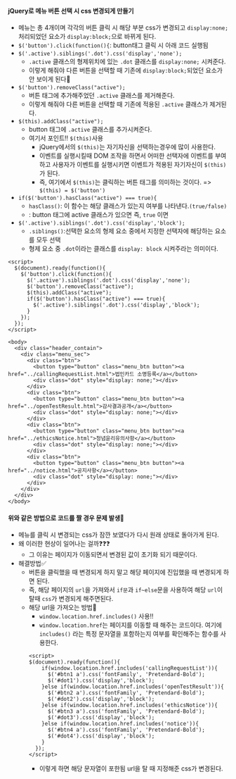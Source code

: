 #### jQuery로 메뉴 버튼 선택 시 css 변경되게 만들기
+ 메뉴는 총 4개이며 각각의 버튼 클릭 시 해당 부분 css가 변경되고 `display:none;` 처리되었던 요소가 `display:block;`으로 바뀌게 된다.
+ `$('button').click(function(){`: button태그 클릭 시 아래 코드 실행됨
+ `$('.active').siblings('.dot').css('display','none');`
  + `.active` 클래스의 형제위치에 있는 `.dot` 클래스를 `display:none;` 시켜준다.
  + 이렇게 해줘야 다른 버튼을 선택할 때 기존에 `display:block;`되었던 요소가 안 보이게 된다🔸
+ `$('button').removeClass("active");`
  + 버튼 태그에 추가해주었던 `.active` 클래스를 제거해준다.
  + 이렇게 해줘야 다른 버튼을 선택할 때 기존에 적용된 `.active` 클래스가 제거된다.
+ `$(this).addClass("active");`
  + button 태그에 `.active` 클래스를 추가시켜준다.
  + 여기서 포인트‼️ `$(this)`사용
    + jQuery에서의 `$(this)`는 자기자신을 선택하는경우에 많이 사용한다.
    + 이벤트를 실행시킬때 DOM 조작을 하면서 어떠한 선택자에 이벤트를 부여하고 사용자가 이벤트를 실행시키면 이벤트가 적용된 자기자신이 `$(this)` 가 된다.
    + 즉, 여기에서 `$(this)`는 클릭하는 버튼 태그를 의미하는 것이다.  => `$(this) = $('button')`
+ `if($('button').hasClass("active") === true){` 
    + `hasClass()`: 이 함수는 해당 클래스가 있는지 여부를 나타낸다.`(true/false)`
    + : button 태그에 active 클래스가 있으면 즉, `true` 이면
+ `$('.active').siblings('.dot').css('display','block');`
  + `.siblings()`:선택한 요소의 형제 요소 중에서 지정한 선택자에 해당하는 요소를 모두 선택
  + 형제 요소 중 `.dot`이라는 클래스를 `display: block` 시켜주라는 의미이다.
```node
<script>
  $(document).ready(function(){
    $('button').click(function(){
      $('.active').siblings('.dot').css('display','none');
      $('button').removeClass("active");
      $(this).addClass("active");
      if($('button').hasClass("active") === true){
        $('.active').siblings('.dot').css('display','block');
      }
    });
  });
</script>

<body>
  <div class="header_contain">
    <div class="menu_sec">
      <div class="btn">
        <button type="button" class="menu_btn button"><a href="../callingRequestList.html">법인카드 소명등록</a></button>
        <div class="dot" style="display: none;"></div>
      </div>
      <div class="btn">
        <button type="button" class="menu_btn button"><a href="../openTestResult.html">감사결과공개</a></button>
        <div class="dot" style="display: none;"></div>
      </div>
      <div class="btn">
        <button type="button" class="menu_btn button"><a href="../ethicsNotice.html">청념윤리유의사항</a></button>
        <div class="dot" style="display: none;"></div>
      </div>
      <div class="btn">
        <button type="button" class="menu_btn button"><a href="../notice.html">공지사항</a></button>
        <div class="dot" style="display: none;"></div>
      </div>
    </div>
  </div>
</body>
```

#### 위와 같은 방법으로 코드를 짤 경우 문제 발생🛑
+ 메뉴를 클릭 시 변경되는 css가 잠깐 보였다가 다시 원래 상태로 돌아가게 된다.
+ 왜 이러한 현상이 일어나는 걸까❓❓❓
  + 그 이유는 페이지가 이동되면서 변경된 값이 초기화 되기 때문이다.
+ 해결방법✅
  + 버튼을 클릭했을 때 변경되게 하지 말고 해당 페이지에 진입했을 때 변경되게 하면 된다.
  + 즉, 해당 페이지의 `url`을 가져와서 `if문`과 `if~else`문을 사용하여 해당 `url`이 탈때 `css`가 변경되게 해주면된다. 
  + 해당 url을 가져오는 방법🧐
    + `window.location.href.includes()` 사용!! 
    + `window.location.href`는 페이지를 이동할 때 해주는 코드이다. 여기에 `includes()` 라는 특정 문자열을 포함하는지 여부를 확인해주는 함수를 사용한다.
    ```node
    <script>
    $(document).ready(function(){
        if(window.location.href.includes('callingRequestList')){
          $('#btn1 a').css('fontFamily', 'Pretendard-Bold');
          $('#dot1').css('display','block');
        }else if(window.location.href.includes('openTestResult')){
          $('#btn2 a').css('fontFamily', 'Pretendard-Bold');
          $('#dot2').css('display','block');
        }else if(window.location.href.includes('ethicsNotice')){
          $('#btn3 a').css('fontFamily', 'Pretendard-Bold');
          $('#dot3').css('display','block');
        }else if(window.location.href.includes('notice')){
          $('#btn4 a').css('fontFamily', 'Pretendard-Bold');
          $('#dot4').css('display','block');
        }
      });
    </script>
    ```
    + 이렇게 하면 해당 문자열이 포한됨 url을 탈 때 지정해준 css가 변경된다.
